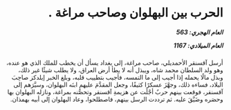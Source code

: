 <h1 dir="rtl">الحرب بين البهلوان وصاحب مراغة .</h1>

<h5 dir="rtl">العام الهجري:  563

العام الميلادي: 1167

</h5>

<p dir="rtl">أرسل آقسنقر الأحمديلي، صاحب مراغة، إلى بغداد يسأل أن يخطب للملك الذي هو عنده، وهو ولد السلطان محمد شاه، ويبذل أنه لا يطأ أرض العراق، ولا يطلب شيئًا غير ذلك، وبذل مالًا يحمله إذا أجيب إلى ما التمسه، فأجيب بتطييب قلبه، وبلغ الخبر إيلدكز صاحِبَ البلاد، فساءه ذلك، وجهَّزَ عسكرًا كثيفًا، وجعل المقدَّمَ عليهم ابنَه البهلوان، وسيَّرَهم إلى آقسنقر، فوقعت بينهم حربٌ أجْلَت عن هزيمةِ آقسنقر وتحصُّنه بمراغة، ونازله البهلوان بها وحصَره وضَيَّقَ عليه. ثم ترددت الرسل بينهم، فاصطلحوا، وعاد البهلوان إلى أبيه بهمذان.</p></br>
